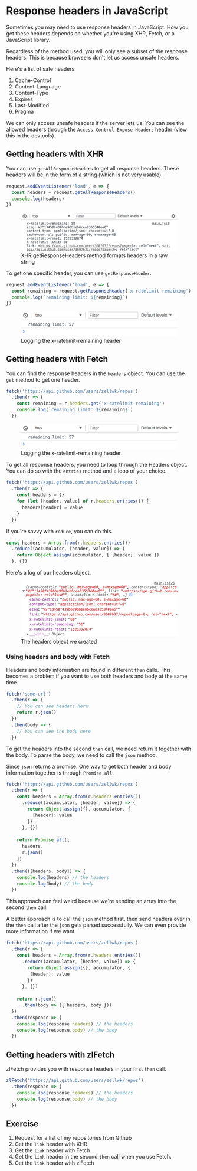 # Response headers in JavaScript

Sometimes you may need to use response headers in JavaScript. How you get these headers depends on whether you're using XHR, Fetch, or a JavaScript library.

Regardless of the method used, you will only see a subset of the response headers. This is because browsers don't let us access unsafe headers.

Here's a list of safe headers.

1. Cache-Control
2. Content-Language
3. Content-Type
4. Expires
5. Last-Modified
6. Pragma

We can only access unsafe headers if the server lets us. You can see the allowed headers through the `Access-Control-Expose-Headers` header (view this in the devtools).

## Getting headers with XHR

You can use `getAllResponseHeaders` to get all response headers. These headers will be in the form of a string (which is not very usable).

```js
request.addEventListener('load', e => {
  const headers = request.getAllResponseHeaders()
  console.log(headers)
})
```

<figure>
  <img src="../../images/ajax/headers/xhr-all.png" alt="XHR getResponseHeaders method formats headers in a raw string">
  <figcaption>XHR getResponseHeaders method formats headers in a raw string</figcaption>
</figure>

To get one specific header, you can use `getResponseHeader`.

```js
request.addEventListener('load', e => {
  const remaining = request.getResponseHeader('x-ratelimit-remaining')
  console.log(`remaining limit: ${remaining}`)
})
```

<figure>
  <img src="../../images/ajax/headers/rate-limit.png" alt="Logging the x-ratelimit-remaining header">
  <figcaption aria-hidden>Logging the x-ratelimit-remaining header</figcaption>
</figure>

## Getting headers with Fetch

You can find the response headers in the `headers` object. You can use the `get` method to get one header.

```js
fetch('https://api.github.com/users/zellwk/repos')
  .then(r => {
    const remaining = r.headers.get('x-ratelimit-remaining')
    console.log(`remaining limit: ${remaining}`)
  })
```

<figure>
  <img src="../../images/ajax/headers/rate-limit.png" alt="Logging the x-ratelimit-remaining header">
  <figcaption aria-hidden>Logging the x-ratelimit-remaining header</figcaption>
</figure>

To get all response headers, you need to loop through the Headers object. You can do so with the `entries` method and a loop of your choice.

```js
fetch('https://api.github.com/users/zellwk/repos')
  .then(r => {
    const headers = {}
    for (let [header, value] of r.headers.entries()) {
      headers[header] = value
    }
  })
```

If you're savvy with `reduce`, you can do this.

```js
const headers = Array.from(r.headers.entries())
  .reduce((accumulator, [header, value]) => {
    return Object.assign(accumulator, { [header]: value })
  }, {})
```

Here's a log of our headers object.

<figure>
  <img src="../../images/ajax/headers/fetch-headers.png" alt="Log of the headers object we created">
  <figcaption aria-hidden>The headers object we created</figcaption>
</figure>

### Using headers and body with Fetch

Headers and body information are found in different `then` calls. This becomes a problem if you want to use both headers and body at the same time.

```js
fetch('some-url')
  .then(r => {
    // You can see headers here
    return r.json()
  })
  .then(body => {
    // You can see the body here
  })
```

To get the headers into the second `then` call, we need return it together with the body. To parse the body, we need to call the `json` method.

Since `json` returns a promise. One way to get both header and body information together is through `Promise.all`.

```js
fetch('https://api.github.com/users/zellwk/repos')
  .then(r => {
    const headers = Array.from(r.headers.entries())
      .reduce((accumulator, [header, value]) => {
        return Object.assign({}, accumulator, {
          [header]: value
        })
      }, {})

    return Promise.all([
      headers,
      r.json()
    ])
  })
  .then(([headers, body]) => {
    console.log(headers) // the headers
    console.log(body) // the body
  })
```

This approach can feel weird because we're sending an array into the second `then` call.

A better approach is to call the `json` method first, then send headers over in the `then` call after the `json` gets parsed successfully. We can even provide more information if we want.

```js
fetch('https://api.github.com/users/zellwk/repos')
  .then(r => {
    const headers = Array.from(r.headers.entries())
      .reduce((accumulator, [header, value]) => {
        return Object.assign({}, accumulator, {
         [header]: value
        })
      }, {})

    return r.json()
      .then(body => ({ headers, body }))
  })
  .then(response => {
    console.log(response.headers) // the headers
    console.log(response.body) // the body
  })
```

## Getting headers with zlFetch

zlFetch provides you with response headers in your first `then` call.

```js
zlFetch('https://api.github.com/users/zellwk/repos')
  .then(response => {
    console.log(response.headers) // the headers
    console.log(response.body) // the body
  })
```

## Exercise

1. Request for a list of my repositories from Github
2. Get the `link` header with XHR
3. Get the `link` header with Fetch
4. Get the `link` header in the second `then` call when you use Fetch.
5. Get the `link` header with zlFetch

